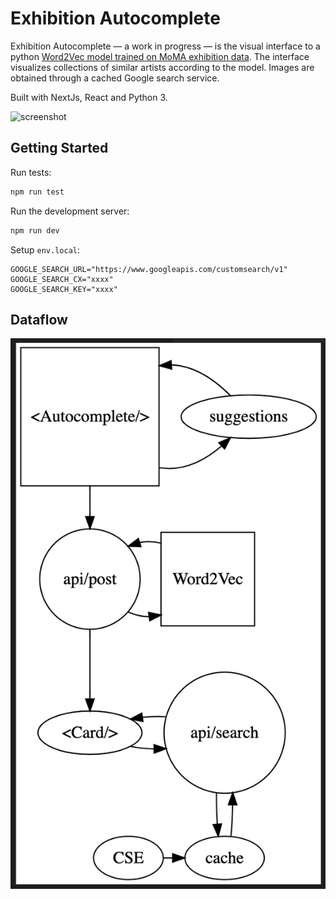 # Exhibition Autocomplete

Exhibition Autocomplete — a work in progress — is the visual interface to a python [Word2Vec model trained on MoMA exhibition data](https://github.com/disposableraft/the-curator). The interface visualizes collections of similar artists according to the model. Images are obtained through a cached Google search service.

Built with NextJs, React and Python 3.

![screenshot](public/curator-v0.1.gif)

## Getting Started

Run tests:

```bash
npm run test
```

Run the development server:

```bash
npm run dev
```

Setup `env.local`:

```
GOOGLE_SEARCH_URL="https://www.googleapis.com/customsearch/v1"
GOOGLE_SEARCH_CX="xxxx"
GOOGLE_SEARCH_KEY="xxxx"
```

## Dataflow

![](public/data-flow.png)
